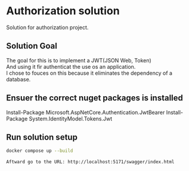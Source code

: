 # Authorization solution

Solution for authorization project.

## Solution Goal  
The goal for this is to implement a JWT(JSON Web, Token)  
And using it fir authenticat the use os an application.  
I chose to fouces on this because it eliminates the dependency of a database.  
  
## Ensuer the correct nuget packages is installed   
Install-Package Microsoft.AspNetCore.Authentication.JwtBearer
Install-Package System.IdentityModel.Tokens.Jwt

## Run solution setup  
```sh
docker compose up --build  
  
Aftward go to the URL: http://localhost:5171/swagger/index.html  

```  



